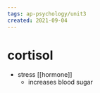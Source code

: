 ```yaml
---
tags: ap-psychology/unit3 
created: 2021-09-04
---
```


# cortisol

- stress [[hormone]]
	- increases blood sugar 
